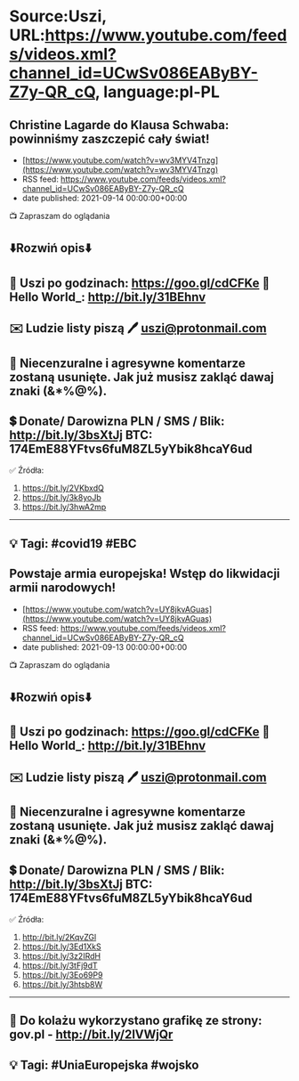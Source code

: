 # Source:Uszi, URL:https://www.youtube.com/feeds/videos.xml?channel_id=UCwSv086EAByBY-Z7y-QR_cQ, language:pl-PL

## Christine Lagarde do Klausa Schwaba: powinniśmy zaszczepić cały świat!
 - [https://www.youtube.com/watch?v=wv3MYV4Tnzg](https://www.youtube.com/watch?v=wv3MYV4Tnzg)
 - RSS feed: https://www.youtube.com/feeds/videos.xml?channel_id=UCwSv086EAByBY-Z7y-QR_cQ
 - date published: 2021-09-14 00:00:00+00:00

📺 Zapraszam do oglądania

⬇️Rozwiń opis⬇️
------------------------------------------------------------
👀 Uszi po godzinach: https://goo.gl/cdCFKe
👀 Hello World_: http://bit.ly/31BEhnv
------------------------------------------------------------
✉️ Ludzie listy piszą 
🖊️ uszi@protonmail.com
------------------------------------------------------------
👺 Niecenzuralne i agresywne komentarze zostaną usunięte.  Jak już musisz zakląć dawaj znaki (&*%@%).
------------------------------------------------------------
💲 Donate/ Darowizna
PLN / SMS / Blik: http://bit.ly/3bsXtJj
BTC: 174EmE88YFtvs6fuM8ZL5yYbik8hcaY6ud
-------------------------------------------------------------
✅ Źródła:
1. https://bit.ly/2VKbxdQ
2. https://bit.ly/3k8yoJb
3. https://bit.ly/3hwA2mp
---------------------------------------------------------------
💡 Tagi: #covid19 #EBC
--------------------------------------------------------------

## Powstaje armia europejska! Wstęp do likwidacji armii narodowych!
 - [https://www.youtube.com/watch?v=UY8jkvAGuas](https://www.youtube.com/watch?v=UY8jkvAGuas)
 - RSS feed: https://www.youtube.com/feeds/videos.xml?channel_id=UCwSv086EAByBY-Z7y-QR_cQ
 - date published: 2021-09-13 00:00:00+00:00

📺 Zapraszam do oglądania

⬇️Rozwiń opis⬇️
------------------------------------------------------------
👀 Uszi po godzinach: https://goo.gl/cdCFKe
👀 Hello World_: http://bit.ly/31BEhnv
------------------------------------------------------------
✉️ Ludzie listy piszą 
🖊️ uszi@protonmail.com
------------------------------------------------------------
👺 Niecenzuralne i agresywne komentarze zostaną usunięte.  Jak już musisz zakląć dawaj znaki (&*%@%).
------------------------------------------------------------
💲 Donate/ Darowizna
PLN / SMS / Blik: http://bit.ly/3bsXtJj
BTC: 174EmE88YFtvs6fuM8ZL5yYbik8hcaY6ud
-------------------------------------------------------------
✅ Źródła:
1. http://bit.ly/2KqvZGl
2. https://bit.ly/3Ed1XkS
3. https://bit.ly/3z2IRdH
4. https://bit.ly/3tFj9dT
5. https://bit.ly/3Eo69P9
6. https://bit.ly/3htsb8W
---------------------------------------------------------------
🎴 Do kolażu wykorzystano grafikę ze strony: 
gov.pl - http://bit.ly/2lVWjQr
---------------------------------------------------------------
💡 Tagi: #UniaEuropejska #wojsko
--------------------------------------------------------------

